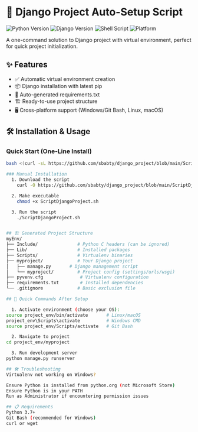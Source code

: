 # 🚀 Django Project Auto-Setup Script

![Python Version](https://img.shields.io/badge/python-3.7%2B-blue)
![Django Version](https://img.shields.io/badge/django-3.2%2B-green)
![Shell Script](https://img.shields.io/badge/shell_script-bash-purple)
![Platform](https://img.shields.io/badge/platform-windows%20%7C%20linux%20%7C%20macos-lightgrey)

A one-command solution to Django project with virtual environment, perfect for quick project initialization.

## ✨ Features

- ✅ Automatic virtual environment creation
- 📦 Django installation with latest pip
- 📝 Auto-generated requirements.txt
- 🏗️ Ready-to-use project structure
- 🖥️ Cross-platform support (Windows/Git Bash, Linux, macOS)

## 🛠️ Installation & Usage

### Quick Start (One-Line Install)
```bash
bash <(curl -sL https://github.com/sbabty/django_project/blob/main/ScriptDjangoProject.sh)

### Manual Installation
  1. Download the script
    curl -O https://github.com/sbabty/django_project/blob/main/ScriptDjangoProject.sh

  2. Make executable
    chmod +x ScriptDjangoProject.sh

  3. Run the script
    ./ScriptDjangoProject.sh


## 🏗️ Generated Project Structure
myEnv/
├── Include/               # Python C headers (can be ignored)
├── Lib/                   # Installed packages
├── Scripts/               # Virtualenv binaries
├── myproject/             # Your Django project
│   ├── manage.py	    # Django management script
│   └── myproject/         # Project config (settings/urls/wsgi)
├── pyvenv.cfg              # Virtualenv configuration
├── requirements.txt        # Installed dependencies
└── .gitignore             # Basic exclusion file

## 🚀 Quick Commands After Setup

  1. Activate environment (choose your OS):
source project_env/bin/activate       # Linux/macOS
project_env\Scripts\activate          # Windows CMD
source project_env/Scripts/activate   # Git Bash

  2. Navigate to project
cd project_env/myproject

  3. Run development server
python manage.py runserver

## 🛠️ Troubleshooting
Virtualenv not working on Windows?

Ensure Python is installed from python.org (not Microsoft Store)
Ensure Python is in your PATH
Run as Administrator if encountering permission issues

## 📋 Requirements
Python 3.7+
Git Bash (recommended for Windows)
curl or wget
